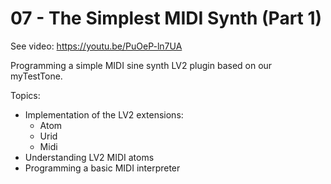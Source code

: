 # 07 - The Simplest MIDI Synth (Part 1)

See video: <https://youtu.be/PuOeP-ln7UA>

Programming a simple MIDI sine synth LV2 plugin based on our myTestTone.

Topics:

* Implementation of the LV2 extensions:
    * Atom
    * Urid
    * Midi
* Understanding LV2 MIDI atoms
* Programming a basic MIDI interpreter
